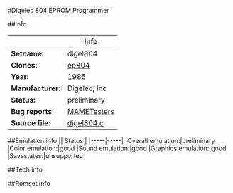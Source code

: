 #Digelec 804 EPROM Programmer

##Info

||Info|
|-----|-----|
|**Setname:**|digel804
|**Clones:**|[ep804](ep804.md)
|**Year:**|1985
|**Manufacturer:**|Digelec, Inc
|**Status:**|preliminary
|**Bug reports:**|[MAMETesters](http://mametesters.org/view_all_set.php?type=1&temporary=y&search=digel804.c)
|**Source file:**|[digel804.c](https://github.com/mamedev/mame/blob/master/src/mess/drivers/digel804.c)

##Emulation info
|| Status |
|-----|-----|
|Overall emulation:|preliminary
|Color emulation:|good
|Sound emulation:|good
|Graphics emulation:|good
|Savestates:|unsupported

##Tech info

##Romset info

<!--- START OF EDITED COMMENT DO NOT TOUCH TEXT ABOVE-->
